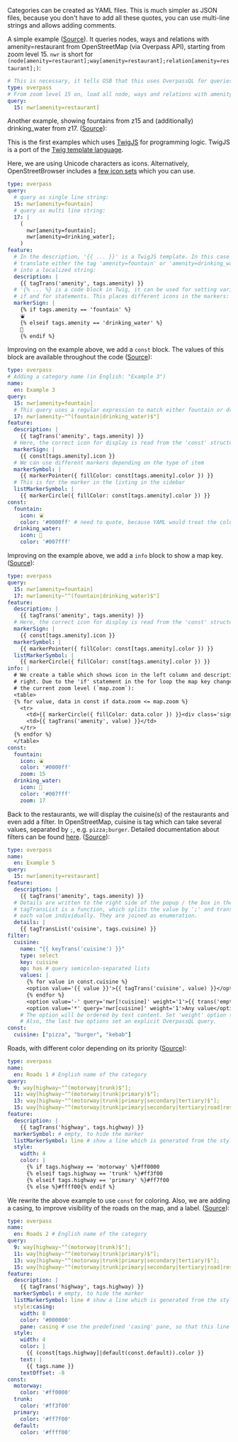 Categories can be created as YAML files. This is much simpler as JSON files, because you don't have to add all these quotes, you can use multi-line strings and allows adding comments.

A simple example ([Source](https://www.openstreetbrowser.org/dev/OpenStreetBrowser/examples/src/branch/master/example1.yaml)). It queries nodes, ways and relations with amenity=restaurant from OpenStreetMap (via Overpass API), starting from zoom level 15. `nwr` is short for `(node[amenity=restaurant];way[amenity=restaurant];relation[amenity=restaurant];)`:

```yaml
# This is necessary, it tells OSB that this uses OverpassQL for queries.
type: overpass
# From zoom level 15 on, load all node, ways and relations with amenity=restaurant.
query:
  15: nwr[amenity=restaurant]
```

Another example, showing fountains from z15 and (additionally) drinking_water from z17. ([Source](https://www.openstreetbrowser.org/dev/OpenStreetBrowser/examples/src/branch/master/example2.yaml)):

This is the first examples which uses [TwigJS](https://github.com/twigjs/twig.js) for programming logic. TwigJS is a port of the [Twig template language](https://twig.symfony.com/doc/3.x/templates.html).

Here, we are using Unicode characters as icons. Alternatively, OpenStreetBrowser includes a [few icon sets](./Icons.md) which you can use.

```yaml
type: overpass
query:
  # query as single line string:
  15: nwr[amenity=fountain]
  # query as multi line string:
  17: |
    (
      nwr[amenity=fountain];
      nwr[amenity=drinking_water];
    )
feature:
  # In the description, '{{ ... }}' is a TwigJS template. In this case it will
  # translate either the tag 'amenity=fountain' or 'amenity=drinking_water'
  # into a localized string:
  description: |
    {{ tagTrans('amenity', tags.amenity) }}
  # '{% ... %} is a code block in Twig, it can be used for setting variables,
  # if and for statements. This places different icons in the markers:
  markerSign: |
    {% if tags.amenity == 'fountain' %}
    ⛲
    {% elseif tags.amenity == 'drinking_water' %}
    🚰
    {% endif %}
```

Improving on the example above, we add a `const` block. The values of this block are available throughout the code ([Source](https://www.openstreetbrowser.org/dev/OpenStreetBrowser/examples/src/branch/master/example3.yaml)):
```yaml
type: overpass
# Adding a category name (in English: "Example 3")
name:
  en: Example 3
query:
  15: nwr[amenity=fountain]
  # This query uses a regular expression to match either fountain or drinking_water:
  17: nwr[amenity~"^(fountain|drinking_water)$"]
feature:
  description: |
    {{ tagTrans('amenity', tags.amenity) }}
  # Here, the correct icon for display is read from the 'const' structure
  markerSign: |
    {{ const[tags.amenity].icon }}
  # We can use different markers depending on the type of item
  markerSymbol: |
    {{ markerPointer({ fillColor: const[tags.amenity].color }) }}
  # This is for the marker in the listing in the sidebar
  listMarkerSymbol: |
    {{ markerCircle({ fillColor: const[tags.amenity].color }) }}
const:
  fountain:
    icon: ⛲
    color: '#0000ff' # need to quote, because YAML would treat the color as comment
  drinking_water:
    icon: 🚰
    color: '#007fff'
```

Improving on the example above, we add a `info` block to show a map key. ([Source](https://www.openstreetbrowser.org/dev/OpenStreetBrowser/examples/src/branch/master/example4.yaml)):
```yaml
type: overpass
query:
  15: nwr[amenity=fountain]
  17: nwr[amenity~"^(fountain|drinking_water)$"]
feature:
  description: |
    {{ tagTrans('amenity', tags.amenity) }}
  # Here, the correct icon for display is read from the 'const' structure
  markerSign: |
    {{ const[tags.amenity].icon }}
  markerSymbol: |
    {{ markerPointer({ fillColor: const[tags.amenity].color }) }}
  listMarkerSymbol: |
    {{ markerCircle({ fillColor: const[tags.amenity].color }) }}
info: |
  # We create a table which shows icon in the left column and description in the
  # right. Due to the 'if' statement in the for loop the map key changes due to
  # the current zoom level (`map.zoom`):
  <table>
  {% for value, data in const if data.zoom <= map.zoom %}
    <tr>
      <td>{{ markerCircle({ fillColor: data.color }) }}<div class='sign'>{{ data.icon }}</div></td>
      <td>{{ tagTrans('amenity', value) }}</td>
    </tr>
  {% endfor %}
  </table>
const:
  fountain:
    icon: ⛲
    color: '#0000ff'
    zoom: 15
  drinking_water:
    icon: 🚰
    color: '#007fff'
    zoom: 17
```

Back to the restaurants, we will display the cuisine(s) of the restaurants and even add a filter. In OpenStreetMap, cuisine is tag which can take several values, separated by `;`, e.g. `pizza;burger`. Detailed documentation about filters can be found [here](./Filter.md). ([Source](https://www.openstreetbrowser.org/dev/OpenStreetBrowser/examples/src/branch/master/example5.yaml)):
```yaml
type: overpass
name:
  en: Example 5
query:
  15: nwr[amenity=restaurant]
feature:
  description: |
    {{ tagTrans('amenity', tags.amenity) }}
  # Details are written to the right side of the popup / the box in the list.
  # tagTransList is a function, which splits the value by ';' and translates
  # each value individually. They are joined as enumeration.
  details: |
    {{ tagTransList('cuisine', tags.cuisine) }}
filter:
  cuisine:
    name: "{{ keyTrans('cuisine') }}"
    type: select
    key: cuisine
    op: has # query semicolon-separated lists
    values: |
      {% for value in const.cuisine %}
      <option value='{{ value }}'>{{ tagTrans('cuisine', value) }}</option>
      {% endfor %}
      <option value='-' query='nwr[!cuisine]' weight='1'>{{ trans('empty value') }}</option>
      <option value='*' query='nwr[cuisine]' weight='1'>Any value</option>
    # The option will be ordered by text content. Set 'weight' option to override order.
    # Also, the last two options set an explicit OverpassQL query.
const:
  cuisine: ["pizza", "burger", "kebab"]
```

Roads, with different color depending on its priority ([Source](https://www.openstreetbrowser.org/dev/OpenStreetBrowser/examples/src/branch/master/roads1.yaml)):
```yaml
type: overpass
name: 
  en: Roads 1 # English name of the category
query:
  9: way[highway~"^(motorway|trunk)$"];
  11: way[highway~"^(motorway|trunk|primary)$"];
  13: way[highway~"^(motorway|trunk|primary|secondary|tertiary)$"];
  15: way[highway~"^(motorway|trunk|primary|secondary|tertiary|road|residential)$"];
feature:
  description: |
    {{ tagTrans('highway', tags.highway) }}
  markerSymbol: # empty, to hide the marker
  listMarkerSymbol: line # show a line which is generated from the style
  style:
    width: 4
    color: |
      {% if tags.highway == 'motorway' %}#ff0000
      {% elseif tags.highway == 'trunk' %}#ff3f00
      {% elseif tags.highway == 'primary' %}#ff7f00
      {% else %}#ffff00{% endif %}
```

We rewrite the above example to use `const` for coloring. Also, we are adding a casing, to improve visibility of the roads on the map, and a label. ([Source](https://www.openstreetbrowser.org/dev/OpenStreetBrowser/examples/src/branch/master/roads1.yaml)):
```yaml
type: overpass
name:
  en: Roads 2 # English name of the category
query:
  9: way[highway~"^(motorway|trunk)$"];
  11: way[highway~"^(motorway|trunk|primary)$"];
  13: way[highway~"^(motorway|trunk|primary|secondary|tertiary)$"];
  15: way[highway~"^(motorway|trunk|primary|secondary|tertiary|road|residential)$"];
feature:
  description: |
    {{ tagTrans('highway', tags.highway) }}
  markerSymbol: # empty, to hide the marker
  listMarkerSymbol: line # show a line which is generated from the style
  style:casing:
    width: 8
    color: '#000000'
    pane: casing # use the predefined 'casing' pane, so that this line is below the 'style'
  style:
    width: 4
    color: |
      {{ (const[tags.highway]|default(const.default)).color }}
    text: |
      {{ tags.name }}
    textOffset: -8
const:
  motorway:
    color: '#ff0000'
  trunk:
    color: '#ff3f00'
  primary:
    color: '#ff7f00'
  default:
    color: '#ffff00'
```
